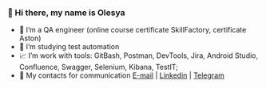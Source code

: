 ### 👋 Hi there, my name is Olesya

- 💼 I’m a QA engineer (online course certificate SkillFactory, certificate Aston)
- 🌱 I’m studying test automation
- 📈 I’m work with tools: GitBash, Postman, DevTools, Jira, Android Studio, Confluence, Swagger, Selenium, Kibana, TestIT;
- 💬 My contacts for communication [E-mail](olmashuk@yandex.ru) | [Linkedin](https://www.linkedin.com/in/olesya-mashukova/) | [Telegram](https://t.me/lemashuk)

